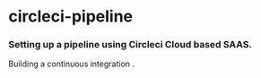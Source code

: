 # circleci-pipeline

### Setting up a pipeline using Circleci Cloud based SAAS.
Building a continuous integration .